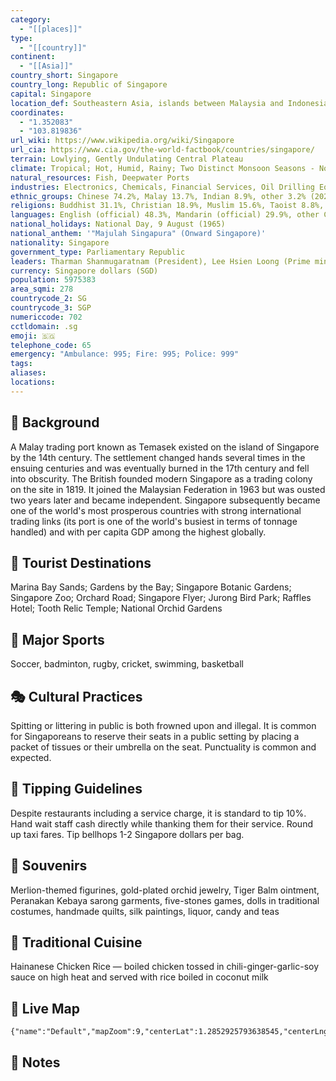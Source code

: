 ```yaml
---
category:
  - "[[places]]"
type:
  - "[[country]]"
continent:
  - "[[Asia]]"
country_short: Singapore
country_long: Republic of Singapore
capital: Singapore
location_def: Southeastern Asia, islands between Malaysia and Indonesia
coordinates:
  - "1.352083"
  - "103.819836"
url_wiki: https://www.wikipedia.org/wiki/Singapore
url_cia: https://www.cia.gov/the-world-factbook/countries/singapore/
terrain: Lowlying, Gently Undulating Central Plateau
climate: Tropical; Hot, Humid, Rainy; Two Distinct Monsoon Seasons - Northeastern Monsoon (December To March) And Southwestern Monsoon (June To September); Inter-Monsoon - Frequent Afternoon And Early Evening Thunderstorms
natural_resources: Fish, Deepwater Ports
industries: Electronics, Chemicals, Financial Services, Oil Drilling Equipment, Petroleum Refining, Biomedical Products, Scientific Instruments, Telecommunication Equipment, Processed Food And Beverages, Ship Repair, Offshore Platform Construction, Entrepot Trade
ethnic_groups: Chinese 74.2%, Malay 13.7%, Indian 8.9%, other 3.2% (2021 est.)
religions: Buddhist 31.1%, Christian 18.9%, Muslim 15.6%, Taoist 8.8%, Hindu 5%, other 0.6%, none 20% (2020 est.)
languages: English (official) 48.3%, Mandarin (official) 29.9%, other Chinese dialects (includes Hokkien, Cantonese, Teochew, Hakka) 8.7%, Malay (official) 9.2%, Tamil (official) 2.5%, other 1.4%
national_holidays: National Day, 9 August (1965)
national_anthem: '"Majulah Singapura" (Onward Singapore)'
nationality: Singapore
government_type: Parliamentary Republic
leaders: Tharman Shanmugaratnam (President), Lee Hsien Loong (Prime minister)
currency: Singapore dollars (SGD)
population: 5975383
area_sqmi: 278
countrycode_2: SG
countrycode_3: SGP
numericcode: 702
cctldomain: .sg
emoji: 🇸🇬
telephone_code: 65
emergency: "Ambulance: 995; Fire: 995; Police: 999"
tags: 
aliases: 
locations:
---
```

## 🌱 Background
A Malay trading port known as Temasek existed on the island of Singapore by the 14th century. The settlement changed hands several times in the ensuing centuries and was eventually burned in the 17th century and fell into obscurity. The British founded modern Singapore as a trading colony on the site in 1819. It joined the Malaysian Federation in 1963 but was ousted two years later and became independent. Singapore subsequently became one of the world's most prosperous countries with strong international trading links (its port is one of the world's busiest in terms of tonnage handled) and with per capita GDP among the highest globally.

## 📌 Tourist Destinations
Marina Bay Sands; Gardens by the Bay; Singapore Botanic Gardens; Singapore Zoo; Orchard Road; Singapore Flyer; Jurong Bird Park; Raffles Hotel; Tooth Relic Temple; National Orchid Gardens

## 🥇 Major Sports
Soccer, badminton, rugby, cricket, swimming, basketball

## 🎭 Cultural Practices
Spitting or littering in public is both frowned upon and illegal. It is common for Singaporeans to reserve their seats in a public setting by placing a packet of tissues or their umbrella on the seat. Punctuality is common and expected.

## 🫰 Tipping Guidelines
Despite restaurants including a service charge, it is standard to tip 10%. Hand wait staff cash directly while thanking them for their service. Round up taxi fares. Tip bellhops 1-2 Singapore dollars per bag.

## 🎁 Souvenirs
Merlion-themed figurines, gold-plated orchid jewelry, Tiger Balm ointment, Peranakan Kebaya sarong garments, five-stones games, dolls in traditional costumes, handmade quilts, silk paintings, liquor, candy and teas

## 🍲 Traditional Cuisine
Hainanese Chicken Rice — boiled chicken tossed in chili-ginger-garlic-soy sauce on high heat and served with rice boiled in coconut milk

## 📡 Live Map
```mapview
{"name":"Default","mapZoom":9,"centerLat":1.2852925793638545,"centerLng":103.83315594548228,"query":"","chosenMapSource":0}
```

## 📒 Notes

